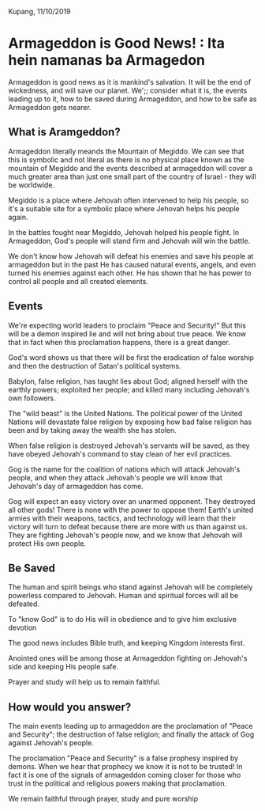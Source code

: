 Kupang, 11/10/2019

# Armageddon is Good News! : Ita hein namanas ba Armagedon

Armageddon is good news as it is mankind's salvation. It will be the end of wickedness, and will save our planet. We';; consider what it is, the events leading up to it, how to be saved during Armageddon, and how to be safe as Armageddon gets nearer.

## What is Aramgeddon?

Armageddon literally meands the Mountain of Megiddo. We can see that this is symbolic and not literal as there is no physical place known as the mountain of Megiddo and the events described at armageddon will cover a much greater area than just one small part of the country of Israel - they will be worldwide.

Megiddo is a place where Jehovah often intervened to help his people, so it's a suitable site for a symbolic place where Jehovah helps his people again.

In the battles fought near Megiddo, Jehovah helped his people fight. In Armageddon, God's people will stand firm and Jehovah will win the battle.

We don't know how Jehovah will defeat his enemies and save his people at armageddon but in the past He has caused natural events, angels, and even turned his enemies against each other. He has shown that he has power to control all people and all created elements.

## Events

We're expecting world leaders to proclaim "Peace and Security!" But this will be a demon inspired lie and will not bring about true peace. We know that in fact when this proclamation happens, there is a great danger.

God's word shows us that there will be first the eradication of false worship and then the destruction of Satan's political systems.

Babylon, false religion, has taught lies about God; aligned herself with the earthly powers; exploited her people; and killed many including Jehovah's own followers.

The "wild beast" is the United Nations. The political power of the United Nations will devastate false religion by exposing how bad false religion has been and by taking away the wealth she has stolen.

When false religion is destroyed Jehovah's servants will be saved, as they have obeyed Jehovah's command to stay clean of her evil practices.

Gog is the name for the coalition of nations which will attack Jehovah's people, and when they attack Jehovah's people we will know that Jehovah's day of armageddon has come.

Gog will expect an easy victory over an unarmed opponent. They destroyed all other gods! There is none with the power to oppose them! Earth's united armies with their weapons, tactics, and technology will learn that their victory will turn to defeat because there are more with us than against us. They are fighting Jehovah's people now, and we know that Jehovah will protect His own people.

## Be Saved

The human and spirit beings who stand against Jehovah will be completely powerless compared to Jehovah. Human and spiritual forces will all be defeated.

To "know God" is to do His will in obedience and to give him exclusive devotion

The good news includes Bible truth, and keeping Kingdom interests first.

Anointed ones will be among those at Armageddon fighting on Jehovah's side and keeping His people safe.

Prayer and study will help us to remain faithful.

## How would you answer?

The main events leading up to armageddon are the proclamation of "Peace and Security"; the destruction of false religion; and finally the attack of Gog against Jehovah's people.

The proclamation "Peace and Security" is a false prophesy inspired by demons. When we hear that prophecy we know it is not to be trusted! In fact it is one of the signals of armageddon coming closer for those who trust in the political and religious powers making that proclamation.

We remain faithful through prayer, study and pure worship


